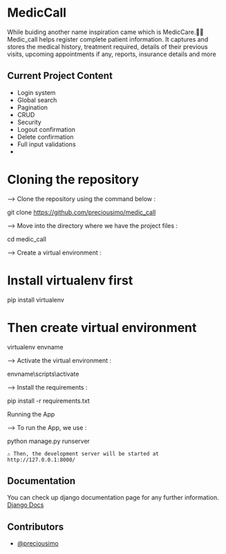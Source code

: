 # MedicCall
While buiding another name inspiration came which is MedicCare.🙂🙃
Medic_call helps register complete patient information. It captures and stores the medical history, treatment required, details of their previous visits, upcoming appointments if any, reports, insurance details and more

## Current Project Content
- Login system
- Global search
- Pagination
- CRUD
- Security
- Logout confirmation
- Delete confirmation
- Full input validations
- 
# Cloning the repository

--> Clone the repository using the command below :

git clone https://github.com/preciousimo/medic_call

--> Move into the directory where we have the project files :

cd medic_call

--> Create a virtual environment :

# Install virtualenv first
pip install virtualenv

# Then create virtual environment
virtualenv envname

--> Activate the virtual environment :

envname\scripts\activate

--> Install the requirements :

pip install -r requirements.txt

Running the App

--> To run the App, we use :

python manage.py runserver

    ⚠ Then, the development server will be started at http://127.0.0.1:8000/

## Documentation

You can check up django documentation page for any further information.
[Django Docs](https://docs.djangoproject.com/en/4.0/)


## Contributors

- [@preciousimo](https://github.com/preciousimo)
